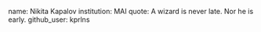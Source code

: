 name: Nikita Kapalov
institution: MAI
quote: A wizard is never late. Nor he is early.
github_user: kprlns
